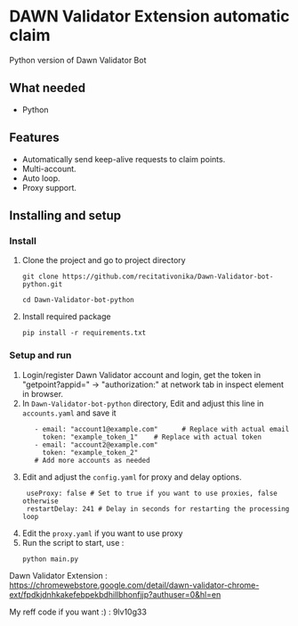 # DAWN Validator Extension automatic claim
  Python version of Dawn Validator Bot

## What needed
- Python

## Features

- Automatically send keep-alive requests to claim points.
- Multi-account.
- Auto loop.
- Proxy support.


## Installing and setup

### Install
1. Clone the project and go to project directory
   ```
   git clone https://github.com/recitativonika/Dawn-Validator-bot-python.git
   ```
   ```
   cd Dawn-Validator-bot-python
   ```
2. Install required package
   ```
   pip install -r requirements.txt
   ```
### Setup and run

1. Login/register Dawn Validator account and login, get the token in "getpoint?appid=" -> "authorization:" at network tab in inspect element in browser. 
2. In `Dawn-Validator-bot-python` directory, Edit and adjust this line in `accounts.yaml` and save it
   ```
 	  - email: "account1@example.com"      # Replace with actual email
   	    token: "example_token_1"    # Replace with actual token
  	  - email: "account2@example.com"
   	    token: "example_token_2"
  	  # Add more accounts as needed
   ```
3. Edit and adjust the `config.yaml` for proxy and delay options.
   ```
	useProxy: false # Set to true if you want to use proxies, false otherwise
	restartDelay: 241 # Delay in seconds for restarting the processing loop
   ```
4. Edit the `proxy.yaml` if you want to use proxy
5. Run the script to start, use :
   ```
   python main.py
   ```
	
	
	
Dawn Validator Extension : https://chromewebstore.google.com/detail/dawn-validator-chrome-ext/fpdkjdnhkakefebpekbdhillbhonfjjp?authuser=0&hl=en

My reff code if you want :) : 9lv10g33
